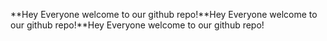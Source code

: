 **Hey Everyone welcome to our github repo!**Hey Everyone welcome to our github repo!**Hey Everyone welcome to our github repo!
